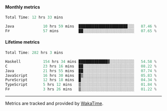 #### Monthly metrics
<!--START_SECTION:wakamonthly-->

```asm
Total Time: 12 hrs 33 mins

Java             10 hrs 59 mins  ██████████████████████░░░   87.46 %
F#               57 mins         ██░░░░░░░░░░░░░░░░░░░░░░░   07.65 %
```

<!--END_SECTION:wakamonthly-->
#### Lifetime metrics
<!--START_SECTION:wakalifetime-->

```asm
Total Time: 282 hrs 3 mins

Haskell          154 hrs 34 mins █████████████▓░░░░░░░░░░░   54.58 %
C                23 hrs 16 mins  ██░░░░░░░░░░░░░░░░░░░░░░░   08.22 %
Java             21 hrs 55 mins  ██░░░░░░░░░░░░░░░░░░░░░░░   07.74 %
JavaScript       16 hrs 30 mins  █▒░░░░░░░░░░░░░░░░░░░░░░░   05.83 %
PureScript       12 hrs 18 mins  █░░░░░░░░░░░░░░░░░░░░░░░░   04.34 %
TypeScript       5 hrs 12 mins   ▒░░░░░░░░░░░░░░░░░░░░░░░░   01.84 %
F#               3 hrs 26 mins   ▒░░░░░░░░░░░░░░░░░░░░░░░░   01.22 %
```

<!--END_SECTION:wakalifetime-->

---

Metrics are tracked and provided by [WakaTime](https://github.com/athul/waka-readme).
